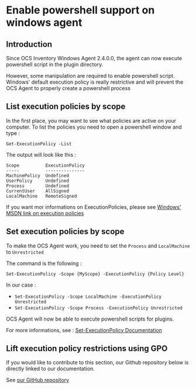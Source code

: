 # Enable powershell support on windows agent

## Introduction

Since OCS Inventory Windows Agent 2.4.0.0, the agent can now execute powershell script in the plugin directory.

However, some manipulation are required to enable powershell script.
Windows' default execution policy is really restrictive and will prevent the OCS Agent to properly create a powershell process

## List execution policies by scope

In the first place, you may want to see what policies are active on your computer. To list the policies you need to open a powershell window and type :

```Get-ExecutionPolicy -List```

The output will look like this : 

```
Scope          ExecutionPolicy
-----          ---------------
MachinePolicy  Undefined
UserPolicy     Undefined
Process        Undefined
CurrentUser    AllSigned
LocalMachine   RemoteSigned
```

If you want mor informations on ExecutionPolicies, please see [Windows' MSDN link on execution policies](https://docs.microsoft.com/en-us/powershell/module/microsoft.powershell.core/about/about_execution_policies?view=powershell-6)

## Set execution policies by scope

To make the OCS Agent work, you need to set the ```Process``` and ```LocalMachine``` to ```Unrestricted```

The command is the following : 

```Set-ExecutionPolicy -Scope {MyScope} -ExecutionPolicy {Policy Level}```

In our case :
* ```Set-ExecutionPolicy -Scope LocalMachine -ExecutionPolicy Unrestricted```
* ```Set-ExecutionPolicy -Scope Process -ExecutionPolicy Unrestricted```

OCS Agent will now be able to execute powershell scripts for plugins.

For more informations, see : [Set-ExecutionPolicy Documentation](https://docs.microsoft.com/en-us/powershell/module/microsoft.powershell.security/set-executionpolicy?view=powershell-6)

## Lift execution policy restrictions using GPO

If you would like to contribute to this section, our Github repository below is directly linked to our documentation.

See [our GitHub repository](https://github.com/OCSInventory-NG/Wiki)

